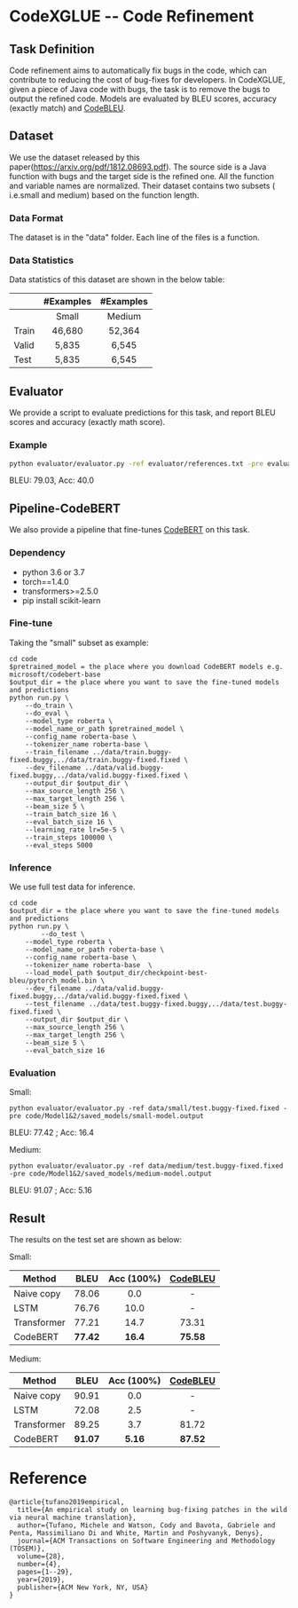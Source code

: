 # CodeXGLUE -- Code Refinement

## Task Definition

Code refinement aims to automatically fix bugs in the code, which can contribute to reducing the cost of bug-fixes for developers.
In CodeXGLUE, given a piece of Java code with bugs, the task is to remove the bugs to output the refined code. 
Models are evaluated by BLEU scores, accuracy (exactly match) and [CodeBLEU](https://github.com/microsoft/CodeXGLUE/blob/main/code-to-code-trans/CodeBLEU.MD).

## Dataset

We use the dataset released by this paper(https://arxiv.org/pdf/1812.08693.pdf). The source side is a Java function with bugs and the target side is the refined one. 
All the function and variable names are normalized. Their dataset contains two subsets ( i.e.small and medium) based on the function length.

### Data Format

The dataset is in the "data" folder. Each line of the files is a function.

### Data Statistics

Data statistics of this dataset are shown in the below table:

|         | #Examples | #Examples |
| ------- | :-------: | :-------: |
|         |   Small   |   Medium  |
|  Train  |   46,680  |   52,364  |
|  Valid  |    5,835  |    6,545  |
|   Test  |    5,835  |    6,545  |

## Evaluator

We provide a script to evaluate predictions for this task, and report BLEU scores and accuracy (exactly math score).

### Example

```bash
python evaluator/evaluator.py -ref evaluator/references.txt -pre evaluator/predictions.txt
```

BLEU: 79.03, Acc: 40.0

## Pipeline-CodeBERT

We also provide a pipeline that fine-tunes [CodeBERT](https://arxiv.org/pdf/2002.08155.pdf) on this task. 
### Dependency

- python 3.6 or 3.7
- torch==1.4.0
- transformers>=2.5.0
- pip install scikit-learn

### Fine-tune
Taking the "small" subset as example:

```shell
cd code
$pretrained_model = the place where you download CodeBERT models e.g. microsoft/codebert-base
$output_dir = the place where you want to save the fine-tuned models and predictions
python run.py \
	--do_train \
	--do_eval \
	--model_type roberta \
	--model_name_or_path $pretrained_model \
	--config_name roberta-base \
	--tokenizer_name roberta-base \
	--train_filename ../data/train.buggy-fixed.buggy,../data/train.buggy-fixed.fixed \
	--dev_filename ../data/valid.buggy-fixed.buggy,../data/valid.buggy-fixed.fixed \
	--output_dir $output_dir \
	--max_source_length 256 \
	--max_target_length 256 \
	--beam_size 5 \
	--train_batch_size 16 \
	--eval_batch_size 16 \
	--learning_rate lr=5e-5 \
	--train_steps 100000 \
	--eval_steps 5000

```

### Inference

We use full test data for inference. 

```shell
cd code
$output_dir = the place where you want to save the fine-tuned models and predictions
python run.py \
    	--do_test \
	--model_type roberta \
	--model_name_or_path roberta-base \
	--config_name roberta-base \
	--tokenizer_name roberta-base  \
	--load_model_path $output_dir/checkpoint-best-bleu/pytorch_model.bin \
	--dev_filename ../data/valid.buggy-fixed.buggy,../data/valid.buggy-fixed.fixed \
	--test_filename ../data/test.buggy-fixed.buggy,../data/test.buggy-fixed.fixed \
	--output_dir $output_dir \
	--max_source_length 256 \
	--max_target_length 256 \
	--beam_size 5 \
	--eval_batch_size 16 
```

### Evaluation

Small:
```shell
python evaluator/evaluator.py -ref data/small/test.buggy-fixed.fixed -pre code/Model1&2/saved_models/small-model.output
```
BLEU: 77.42 ; Acc: 16.4

Medium: 
```shell
python evaluator/evaluator.py -ref data/medium/test.buggy-fixed.fixed -pre code/Model1&2/saved_models/medium-model.output
```
BLEU: 91.07 ; Acc: 5.16

## Result

The results on the test set are shown as below:

Small:

| Method     |    BLEU   | Acc (100%) |  [CodeBLEU](https://github.com/microsoft/CodeXGLUE/blob/main/Code-Code/code-to-code-trans/CodeBLEU.MD)  |  
| ---------- | :-------: | :-------:  | :-------:  |
| Naive copy |   78.06   |     0.0    |     -      |
| LSTM       |   76.76   |    10.0    |     -      |
| Transformer|   77.21   |    14.7    |    73.31   | 
| CodeBERT   | **77.42** |  **16.4**  |  **75.58** |

Medium:

| Method     |    BLEU   | Acc (100%) |  [CodeBLEU](https://github.com/microsoft/CodeXGLUE/blob/main/Code-Code/code-to-code-trans/CodeBLEU.MD)  |  
| ---------- | :-------: | :-------:  | :-------:  |
| Naive copy |   90.91   |    0.0     |     -      |
| LSTM       |   72.08   |    2.5     |     -      |
| Transformer|   89.25   |    3.7     |   81.72    |
| CodeBERT   | **91.07** |  **5.16**  | **87.52**  |  

# Reference
<pre><code>@article{tufano2019empirical,
  title={An empirical study on learning bug-fixing patches in the wild via neural machine translation},
  author={Tufano, Michele and Watson, Cody and Bavota, Gabriele and Penta, Massimiliano Di and White, Martin and Poshyvanyk, Denys},
  journal={ACM Transactions on Software Engineering and Methodology (TOSEM)},
  volume={28},
  number={4},
  pages={1--29},
  year={2019},
  publisher={ACM New York, NY, USA}
}</code></pre>

